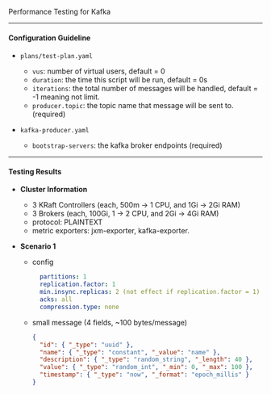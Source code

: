 Performance Testing for Kafka

---
#### Configuration Guideline

- `plans/test-plan.yaml`
  - `vus`: number of virtual users, default = 0
  - `duration`: the time this script will be run, default = 0s
  - `iterations`: the total number of messages will be handled, default = -1 meaning not limit.
  - `producer.topic`: the topic name that message will be sent to. (required)


- `kafka-producer.yaml`
  - `bootstrap-servers`: the kafka broker endpoints (required) 

---
#### Testing Results

- **Cluster Information**
  - 3 KRaft Controllers (each, 500m -> 1 CPU, and 1Gi -> 2Gi RAM)
  - 3 Brokers (each, 100Gi, 1 -> 2 CPU, and 2Gi -> 4Gi RAM)
  - protocol: PLAINTEXT
  - metric exporters: jxm-exporter, kafka-exporter.


- **Scenario 1**
  - config
    ```yaml
      partitions: 1
      replication.factor: 1
      min.insync.replicas: 2 (not effect if replication.factor = 1)
      acks: all
      compression.type: none
    ```
  - small message (4 fields, ~100 bytes/message)
    ```json
    {
      "id": { "_type": "uuid" },
      "name": { "_type": "constant", "_value": "name" },
      "description": { "_type": "random_string", "_length": 40 },
      "value": { "_type": "random_int", "_min": 0, "_max": 100 },
      "timestamp": { "_type": "now", "_format": "epoch_millis" }
    }
    ```